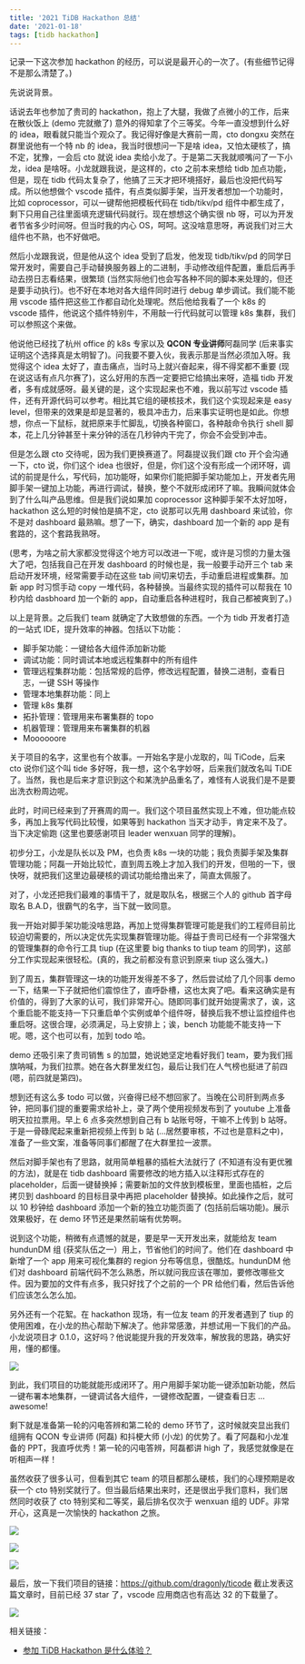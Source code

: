 ```yaml
---
title: '2021 TiDB Hackathon 总结'
date: '2021-01-18'
tags: [tidb hackathon]
---
```


记录一下这次参加 hackathon 的经历，可以说是最开心的一次了。(有些细节记得不是那么清楚了。)

先说说背景。

话说去年也参加了贵司的 hackathon，抱上了大腿，我做了点微小的工作，后来在散伙饭上 (demo 完就撤了) 意外的得知拿了个三等奖。今年一直没想到什么好的 idea，眼看就只能当个观众了。我记得好像是大赛前一周，cto dongxu 突然在群里说他有一个特 nb 的 idea，我当时很想问一下是啥 idea，又怕太硬核了，搞不定，犹豫，一会后 cto 就说 idea 卖给小龙了。于是第二天我就顺嘴问了一下小龙，idea 是啥呀。小龙就跟我说，是这样的，cto 之前本来想给 tidb 加点功能，但是，现在 tidb 代码太复杂了，他搞了三天才把环境搭好，最后也没把代码写成。所以他想做个 vscode 插件，有点类似脚手架，当开发者想加一个功能时，比如 coprocessor，可以一键帮他把模板代码在 tidb/tikv/pd 组件中都生成了，剩下只用自己往里面填充逻辑代码就行。现在想想这个确实很 nb 呀，可以为开发者节省多少时间呀。但当时我的内心 OS，呵呵。这没啥意思呀，再说我们对三大组件也不熟，也不好做吧。

然后小龙跟我说，但是他从这个 idea 受到了启发，他发现 tidb/tikv/pd 的同学日常开发时，需要自己手动替换服务器上的二进制，手动修改组件配置，重启后再手动去捞日志看结果，很繁琐 (当然实际他们也会写各种不同的脚本来处理的，但还是要手动执行)。也不好在本地对各大组件同时进行 debug 单步调试。我们能不能用 vscode 插件把这些工作都自动化处理呢。然后他给我看了一个 k8s 的 vscode 插件，他说这个插件特别牛，不用敲一行代码就可以管理 k8s 集群，我们可以参照这个来做。

他说他已经找了杭州 office 的 k8s 专家以及 **QCON 专业讲师**阿磊同学 (后来事实证明这个选择真是太明智了)。问我要不要入伙，我表示那是当然必须加入呀。我觉得这个 idea 太好了，直击痛点，当时马上就兴奋起来，得不得奖都不重要 (现在说这话有点凡尔赛了)，这么好用的东西一定要把它给搞出来呀，造福 tidb 开发者，多有成就感呀。最关键的是，这个实现起来也不难，我以前写过 vscode 插件，还有开源代码可以参考。相比其它组的硬核技术，我们这个实现起来是 easy level，但带来的效果是却是显著的，极具冲击力，后来事实证明也是如此。你想想，你点一下鼠标，就把原来手忙脚乱，切换各种窗口，各种敲命令执行 shell 脚本，花上几分钟甚至十来分钟的活在几秒钟内干完了，你会不会受到冲击。

但是怎么跟 cto 交待呢，因为我们更换赛道了。阿磊提议我们跟 cto 开个会沟通一下，cto 说，你们这个 idea 也很好，但是，你们这个没有形成一个闭环呀，调试的前提是什么，写代码，加功能呀，如果你们能把脚手架功能加上，开发者先用脚手架一键加上功能，再进行调试，替换，整个不就形成闭环了嘛。我瞬间就体会到了什么叫产品思维。但是我们说如果加 coprocessor 这种脚手架不太好加呀，hackathon 这么短的时候怕是搞不定，cto 说那可以先用 dashboard 来试验，你不是对 dashboard 最熟嘛。想了一下，确实，dashboard 加一个新的 app 是有套路的，这个套路我熟呀。

(思考，为啥之前大家都没觉得这个地方可以改进一下呢，或许是习惯的力量太强大了吧，包括我自己在开发 dashboard 的时候也是，我一般要手动开三个 tab 来启动开发环境，经常需要手动在这些 tab 间切来切去，手动重启进程或集群。加新 app 时习惯手动 copy 一堆代码，各种替换。当最终实现的插件可以帮我在 10 秒内给 dasbhoard 加一个新的 app，自动重启各种进程时，我自己都被爽到了。)

以上是背景。之后我们 team 就确定了大致想做的东西。一个为 tidb 开发者打造的一站式 IDE，提升效率的神器。包括以下功能：

- 脚手架功能：一键给各大组件添加新功能
- 调试功能：同时调试本地或远程集群中的所有组件
- 管理远程集群功能：包括常规的启停，修改远程配置，替换二进制，查看日志，一键 SSH 等操作
- 管理本地集群功能：同上
- 管理 k8s 集群
- 拓扑管理：管理用来布署集群的 topo
- 机器管理：管理用来布署集群的机器
- Moooooore

关于项目的名字，这里也有个故事。一开始名字是小龙取的，叫 TiCode，后来 cto 说你们这个叫 tide 多好呀，我一想，这个名字妙呀，后来我们就改名叫 TiDE 了。当然，我也是后来才意识到这个和某洗护品重名了，难怪有人说我们是不是要出洗衣粉周边呢。

此时，时间已经来到了开赛周的周一。我们这个项目虽然实现上不难，但功能点较多，再加上我写代码比较慢，如果等到 hackathon 当天才动手，肯定来不及了。当下决定偷跑 (这里也要感谢项目 leader wenxuan 同学的理解)。

初步分工，小龙是队长以及 PM，也负责 k8s 一块的功能；我负责脚手架及集群管理功能；阿磊一开始比较忙，直到周五晚上才加入我们的开发，但啪的一下，很快呀，就把我们这里边最硬核的调试功能给撸出来了，简直太佩服了。

对了，小龙还把我们最难的事情干了，就是取队名，根据三个人的 github 首字母取名 B.A.D，很霸气的名字，当下就一致同意。

我一开始对脚手架功能没啥思路，再加上觉得集群管理可能是我们的工程师目前比较迫切需要的，所以决定优先实现集群管理功能。得益于贵司已经有一个非常强大的管理集群的命令行工具 tiup (在这里要 big thanks to tiup team 的同学)，这部分工作实现起来很轻松。(真的，我之前都没有意识到原来 tiup 这么强大。)

到了周五，集群管理这一块的功能开发得差不多了，然后尝试给了几个同事 demo 一下，结果一下子就把他们震惊住了，直呼卧槽，这也太爽了吧。看来这确实是有价值的，得到了大家的认可，我们非常开心。随即同事们就开始提需求了，诶，这个重启能不能支持一下只重启单个实例或单个组件呀，替换后我不想让监控组件也重启呀。这很合理，必须满足，马上安排上；诶，bench 功能能不能支持一下呢。嗯，这个也可以有，加到 todo 哈。

demo 还吸引来了贵司销售 s 的加盟，她说她坚定地看好我们 team，要为我们摇旗呐喊，为我们拉票。她在各大群里发红包，最后让我们在人气榜也挺进了前四 (嗯，前四就是第四)。

想到还有这么多 todo 可以做，兴奋得已经不想回家了。当晚在公司肝到两点多钟，把同事们提的重要需求给补上，录了两个使用视频发布到了 youtube 上准备明天拉拉票用。早上 6 点多突然想到自己有 b 站账号呀，干嘛不上传到 b 站呀。于是一骨碌爬起来重新把视频上传到 b 站 (...居然要审核，不过也是意料之中)，准备了一些文案，准备等同事们都醒了在大群里拉一波票。

然后对脚手架也有了思路，就用简单粗暴的插桩大法就行了 (不知道有没有更优雅的方法)，就是在 tidb dashboard 需要修改的地方插入以注释形式存在的 placeholder，后面一键替换掉；需要新加的文件放到模板里，里面也插桩，之后拷贝到 dashboard 的目标目录中再把 placeholder 替换掉。如此操作之后，就可以 10 秒钟给 dashboard 添加一个新的独立功能页面了 (包括前后端功能)。展示效果极好，在 demo 环节还是果然前端有优势啊。

说到这个功能，稍微有点遗憾的就是，要是早一天开发出来，就能给友 team hundunDM 组 (获奖队伍之一）用上，节省他们的时间了。他们在 dashboard 中新增了一个 app 用来可视化集群的 region 分布等信息，很酷炫。hundunDM 他们对 dashboard 前端代码不怎么熟悉，所以就问我应该在哪加，要修改哪些文件。因为要加的文件有点多，我只好找了个之前的一个 PR 给他们看，然后告诉他们应该怎么怎么加。

另外还有一个花絮。在 hackathon 现场，有一位友 team 的开发者遇到了 tiup 的使用困难，在小龙的热心帮助下解决了。他非常感激，并想试用一下我们的产品。小龙说项目才 0.1.0，这好吗？他说能提升我的开发效率，解放我的思路，确实好用，懂的都懂。

![](./hackathon-1.jpg)

到此，我们项目的功能就能形成闭环了。用户用脚手架功能一键添加新功能，然后一键布署本地集群，一键调试各大组件，一键修改配置，一键查看日志 ... awesome!

剩下就是准备第一轮的闪电答辨和第二轮的 demo 环节了，这时候就突显出我们组拥有 QCON 专业讲师 (阿磊) 和抖梗大师 (小龙) 的优势了。看了阿磊和小龙准备的 PPT，我直呼优秀！第一轮的闪电答辨，阿磊都讲 high 了，我感觉就像是在听相声一样！

虽然收获了很多认可，但看到其它 team 的项目都那么硬核，我们的心理预期是收获一个 cto 特别奖就行了。但当最后结果出来时，还是很出乎我们意料，我们居然同时收获了 cto 特别奖和二等奖，最后排名仅次于 wenxuan 组的 UDF。非常开心，这真是一次愉快的 hackathon 之旅。

![](./hackathon-3.jpg)

![](./hackathon-4.jpg)

![](./hackathon-5.jpg)

最后，放一下我们项目的链接：https://github.com/dragonly/ticode 截止发表这篇文章时，目前已经 37 star 了，vscode 应用商店也有高达 32 的下载量了。

![](./hackathon-2.jpg)

相关链接：

- [参加 TiDB Hackathon 是什么体验？](https://www.zhihu.com/question/439654278)
